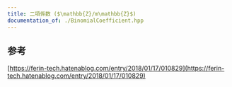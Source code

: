 ```yaml
---
title: 二項係数 ($\mathbb{Z}/m\mathbb{Z}$)
documentation_of: ./BinomialCoefficient.hpp
---
```


## 参考
[https://ferin-tech.hatenablog.com/entry/2018/01/17/010829](https://ferin-tech.hatenablog.com/entry/2018/01/17/010829)

